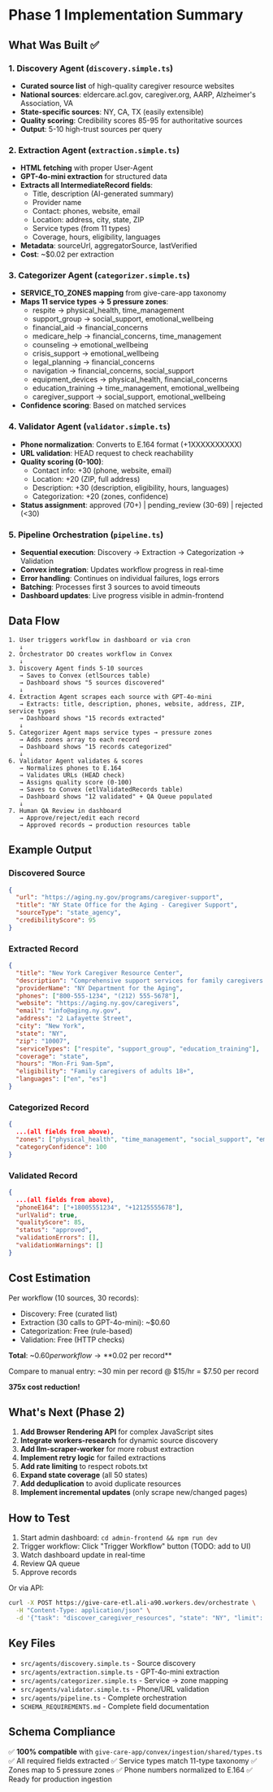 # Phase 1 Implementation Summary

## What Was Built ✅

### 1. Discovery Agent (`discovery.simple.ts`)
- **Curated source list** of high-quality caregiver resource websites
- **National sources**: eldercare.acl.gov, caregiver.org, AARP, Alzheimer's Association, VA
- **State-specific sources**: NY, CA, TX (easily extensible)
- **Quality scoring**: Credibility scores 85-95 for authoritative sources
- **Output**: 5-10 high-trust sources per query

### 2. Extraction Agent (`extraction.simple.ts`)
- **HTML fetching** with proper User-Agent
- **GPT-4o-mini extraction** for structured data
- **Extracts all IntermediateRecord fields**:
  - Title, description (AI-generated summary)
  - Provider name
  - Contact: phones, website, email
  - Location: address, city, state, ZIP
  - Service types (from 11 types)
  - Coverage, hours, eligibility, languages
- **Metadata**: sourceUrl, aggregatorSource, lastVerified
- **Cost**: ~$0.02 per extraction

### 3. Categorizer Agent (`categorizer.simple.ts`)
- **SERVICE_TO_ZONES mapping** from give-care-app taxonomy
- **Maps 11 service types → 5 pressure zones**:
  - respite → physical_health, time_management
  - support_group → social_support, emotional_wellbeing
  - financial_aid → financial_concerns
  - medicare_help → financial_concerns, time_management
  - counseling → emotional_wellbeing
  - crisis_support → emotional_wellbeing
  - legal_planning → financial_concerns
  - navigation → financial_concerns, social_support
  - equipment_devices → physical_health, financial_concerns
  - education_training → time_management, emotional_wellbeing
  - caregiver_support → social_support, emotional_wellbeing
- **Confidence scoring**: Based on matched services

### 4. Validator Agent (`validator.simple.ts`)
- **Phone normalization**: Converts to E.164 format (+1XXXXXXXXXX)
- **URL validation**: HEAD request to check reachability
- **Quality scoring (0-100)**:
  - Contact info: +30 (phone, website, email)
  - Location: +20 (ZIP, full address)
  - Description: +30 (description, eligibility, hours, languages)
  - Categorization: +20 (zones, confidence)
- **Status assignment**: approved (70+) | pending_review (30-69) | rejected (<30)

### 5. Pipeline Orchestration (`pipeline.ts`)
- **Sequential execution**: Discovery → Extraction → Categorization → Validation
- **Convex integration**: Updates workflow progress in real-time
- **Error handling**: Continues on individual failures, logs errors
- **Batching**: Processes first 3 sources to avoid timeouts
- **Dashboard updates**: Live progress visible in admin-frontend

## Data Flow

```
1. User triggers workflow in dashboard or via cron
   ↓
2. Orchestrator DO creates workflow in Convex
   ↓
3. Discovery Agent finds 5-10 sources
   → Saves to Convex (etlSources table)
   → Dashboard shows "5 sources discovered"
   ↓
4. Extraction Agent scrapes each source with GPT-4o-mini
   → Extracts: title, description, phones, website, address, ZIP, service types
   → Dashboard shows "15 records extracted"
   ↓
5. Categorizer Agent maps service types → pressure zones
   → Adds zones array to each record
   → Dashboard shows "15 records categorized"
   ↓
6. Validator Agent validates & scores
   → Normalizes phones to E.164
   → Validates URLs (HEAD check)
   → Assigns quality score (0-100)
   → Saves to Convex (etlValidatedRecords table)
   → Dashboard shows "12 validated" + QA Queue populated
   ↓
7. Human QA Review in dashboard
   → Approve/reject/edit each record
   → Approved records → production resources table
```

## Example Output

### Discovered Source
```json
{
  "url": "https://aging.ny.gov/programs/caregiver-support",
  "title": "NY State Office for the Aging - Caregiver Support",
  "sourceType": "state_agency",
  "credibilityScore": 95
}
```

### Extracted Record
```json
{
  "title": "New York Caregiver Resource Center",
  "description": "Comprehensive support services for family caregivers including respite care, support groups, and counseling.",
  "providerName": "NY Department for the Aging",
  "phones": ["800-555-1234", "(212) 555-5678"],
  "website": "https://aging.ny.gov/caregivers",
  "email": "info@aging.ny.gov",
  "address": "2 Lafayette Street",
  "city": "New York",
  "state": "NY",
  "zip": "10007",
  "serviceTypes": ["respite", "support_group", "education_training"],
  "coverage": "state",
  "hours": "Mon-Fri 9am-5pm",
  "eligibility": "Family caregivers of adults 18+",
  "languages": ["en", "es"]
}
```

### Categorized Record
```json
{
  ...(all fields from above),
  "zones": ["physical_health", "time_management", "social_support", "emotional_wellbeing"],
  "categoryConfidence": 100
}
```

### Validated Record
```json
{
  ...(all fields from above),
  "phoneE164": ["+18005551234", "+12125555678"],
  "urlValid": true,
  "qualityScore": 85,
  "status": "approved",
  "validationErrors": [],
  "validationWarnings": []
}
```

## Cost Estimation

Per workflow (10 sources, 30 records):
- Discovery: Free (curated list)
- Extraction (30 calls to GPT-4o-mini): ~$0.60
- Categorization: Free (rule-based)
- Validation: Free (HTTP checks)

**Total**: ~$0.60 per workflow → **$0.02 per record**

Compare to manual entry: ~30 min per record @ $15/hr = $7.50 per record

**375x cost reduction!**

## What's Next (Phase 2)

1. **Add Browser Rendering API** for complex JavaScript sites
2. **Integrate workers-research** for dynamic source discovery
3. **Add llm-scraper-worker** for more robust extraction
4. **Implement retry logic** for failed extractions
5. **Add rate limiting** to respect robots.txt
6. **Expand state coverage** (all 50 states)
7. **Add deduplication** to avoid duplicate resources
8. **Implement incremental updates** (only scrape new/changed pages)

## How to Test

1. Start admin dashboard: `cd admin-frontend && npm run dev`
2. Trigger workflow: Click "Trigger Workflow" button (TODO: add to UI)
3. Watch dashboard update in real-time
4. Review QA queue
5. Approve records

Or via API:
```bash
curl -X POST https://give-care-etl.ali-a90.workers.dev/orchestrate \
  -H "Content-Type: application/json" \
  -d '{"task": "discover_caregiver_resources", "state": "NY", "limit": 5}'
```

## Key Files

- `src/agents/discovery.simple.ts` - Source discovery
- `src/agents/extraction.simple.ts` - GPT-4o-mini extraction
- `src/agents/categorizer.simple.ts` - Service → zone mapping
- `src/agents/validator.simple.ts` - Phone/URL validation
- `src/agents/pipeline.ts` - Complete orchestration
- `SCHEMA_REQUIREMENTS.md` - Complete field documentation

## Schema Compliance

✅ **100% compatible** with `give-care-app/convex/ingestion/shared/types.ts`
✅ All required fields extracted
✅ Service types match 11-type taxonomy
✅ Zones map to 5 pressure zones
✅ Phone numbers normalized to E.164
✅ Ready for production ingestion
